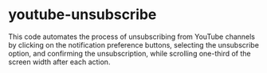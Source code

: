 # youtube-unsubscribe
This code automates the process of unsubscribing from YouTube channels by clicking on the notification preference buttons, selecting the unsubscribe option, and confirming the unsubscription, while scrolling one-third of the screen width after each action.

